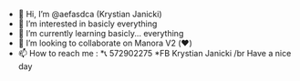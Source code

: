 - 👋 Hi, I’m @aefasdca (Krystian Janicki)
- 👀 I’m interested in basicly everything
- 🌱 I’m currently learning basicly... everything
- 💞️ I’m looking to collaborate on Manora V2 (❤️)
- 📫 How to reach me :
     *📞   572902275
     *FB   Krystian Janicki
/br Have a nice day
<!---
aefasdca/aefasdca is a ✨ special ✨ repository because its `README.md` (this file) appears on your GitHub profile.
You can click the Preview link to take a look at your changes.
--->
